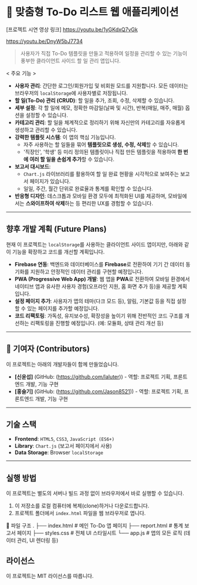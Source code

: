 # 🚀 맞춤형 To-Do 리스트 웹 애플리케이션

[프로젝트 시연 영상 링크]
https://youtu.be/1yGKdxQ7vGk 

https://youtu.be/DnyW5bJ7734 


> 사용자가 직접 To-Do 템플릿을 만들고 적용하여 일정을 관리할 수 있는 기능이 풍부한 클라이언트 사이드 할 일 관리 앱입니다.

< 주요 기능 >

- **사용자 관리**: 간단한 로그인/회원가입 및 비회원 모드를 지원합니다. 모든 데이터는 브라우저의 `localStorage`에 사용자별로 저장됩니다.
- **할 일(To-Do) 관리 (CRUD)**: 할 일을 추가, 조회, 수정, 삭제할 수 있습니다.
- **세부 설정**: 각 할 일에 메모, 정확한 마감일(날짜 및 시간), 반복(매일, 매주, 매월) 옵션을 설정할 수 있습니다.
- **카테고리 관리**: 할 일을 체계적으로 정리하기 위해 자신만의 카테고리를 자유롭게 생성하고 관리할 수 있습니다.
- **강력한 템플릿 시스템**: 이 앱의 핵심 기능입니다.
  - 자주 사용하는 할 일들을 묶어 **템플릿으로 생성, 수정, 삭제**할 수 있습니다.
  - '직장인', '학생' 등 미리 정의된 템플릿이나 직접 만든 템플릿을 적용하여 **한 번에 여러 할 일을 손쉽게 추가**할 수 있습니다.
- **보고서 대시보드**:
  - `Chart.js` 라이브러리를 활용하여 할 일 완료 현황을 시각적으로 보여주는 보고서 페이지가 있습니다.
  - 일일, 주간, 월간 단위로 완료율과 통계를 확인할 수 있습니다.
- **반응형 디자인**: 데스크톱과 모바일 환경 모두에 최적화된 UI를 제공하며, 모바일에서는 **스와이프하여 삭제**하는 등 편리한 UX를 경험할 수 있습니다.

---

## 향후 개발 계획 (Future Plans)

현재 이 프로젝트는 `localStorage`를 사용하는 클라이언트 사이드 앱이지만, 아래와 같이 기능을 확장하고 코드를 개선할 계획입니다.

- **Firebase 연동**: 백엔드와 데이터베이스를 **Firebase**로 전환하여 기기 간 데이터 동기화를 지원하고 안정적인 데이터 관리를 구현할 예정입니다.
- **PWA (Progressive Web App) 개발**: 웹 앱을 **PWA**로 전환하여 모바일 환경에서 네이티브 앱과 유사한 사용자 경험(오프라인 지원, 홈 화면 추가 등)을 제공할 계획입니다.
- **설정 페이지 추가**: 사용자가 앱의 테마(다크 모드 등), 알림, 기본값 등을 직접 설정할 수 있는 페이지를 추가할 예정입니다.
- **코드 리팩토링**: 가독성, 유지보수성, 확장성을 높이기 위해 전반적인 코드 구조를 개선하는 리팩토링을 진행할 예정입니다. (예: 모듈화, 상태 관리 개선 등)

---

## 👥 기여자 (Contributors)

이 프로젝트는 아래의 개발자들이 함께 만들었습니다.

- **[신윤섭]** (GitHub: (https://github.com/laluter)) - 역할: 프로젝트 기획, 프론트엔드 개발, 기능 구현
- **[홍슬기]** (GitHub: (https://github.com/Jason8521)) - 역할: 프로젝트 기획, 프론트엔드 개발, 기능 구현

---

## 기술 스택

- **Frontend**: `HTML5`, `CSS3`, `JavaScript (ES6+)`
- **Library**: `Chart.js` (보고서 페이지에서 사용)
- **Data Storage**: Browser `localStorage`

---

## 실행 방법

이 프로젝트는 별도의 서버나 빌드 과정 없이 브라우저에서 바로 실행할 수 있습니다.

1.  이 저장소를 로컬 컴퓨터에 복제(clone)하거나 다운로드합니다.
2.  프로젝트 폴더에서 `index.html` 파일을 웹 브라우저로 엽니다.

📂 파일 구조
.
├── index.html # 메인 To-Do 앱 페이지
├── report.html # 통계 보고서 페이지
├── styles.css # 전체 UI 스타일시트
└── app.js # 앱의 모든 로직 (데이터 관리, UI 렌더링 등)

## 라이선스
이 프로젝트는 MIT 라이선스를 따릅니다.




